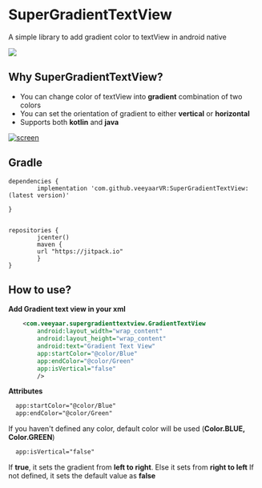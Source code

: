 # SuperGradientTextView
A simple library to add gradient color to textView in android native

[![](https://jitpack.io/v/veeyaarVR/SuperGradientTextView.svg)](https://jitpack.io/#veeyaarVR/SuperGradientTextView)


Why SuperGradientTextView?
---------------------

 - You can change color of textView into **gradient** combination of two colors
 - You can set the orientation of gradient to either **vertical** or **horizontal**
 - Supports both **kotlin** and **java**
 
 
 [![screen](https://raw.githubusercontent.com/veeyaarVR/SuperGradientTextView/master/app/screenshot.png)](https://github.com/veeyaarVR/SuperGradientTextView)
 
 
 
Gradle
---------------------
    dependencies {
            implementation 'com.github.veeyaarVR:SuperGradientTextView:(latest version)'

    }
    
    
    repositories {
            jcenter()
            maven {
            url "https://jitpack.io"
            }
    }
    
How to use?
-----------

**Add Gradient text view in your xml**

```xml
    <com.veeyaar.supergradienttextview.GradientTextView
        android:layout_width="wrap_content"
        android:layout_height="wrap_content"
        android:text="Gradient Text View"
        app:startColor="@color/Blue"
        app:endColor="@color/Green"
        app:isVertical="false"
        />   
```

**Attributes**
```xml
  app:startColor="@color/Blue"
  app:endColor="@color/Green"
```

If you haven't defined any color, default color will be used (**Color.BLUE, Color.GREEN**)

```xml
  app:isVertical="false"
```

If **true**, it sets the gradient from **left to right**. Else it sets from **right to left**
If not defined, it sets the default value as **false**
